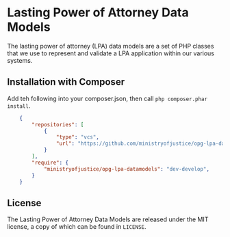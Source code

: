 Lasting Power of Attorney Data Models
==============
The lasting power of attorney (LPA) data models are a set of PHP classes that we use to represent and validate a LPA application within our various systems.


Installation with Composer
--------------------

Add teh following into your composer.json, then call `php composer.phar install`. 

```json
    {
        "repositories": [
        	{
            	"type": "vcs",
            	"url": "https://github.com/ministryofjustice/opg-lpa-datamodels"
        	}
    	],
        "require": {
            "ministryofjustice/opg-lpa-datamodels": "dev-develop",
        }
    }
```
 

License
-------

The Lasting Power of Attorney Data Models are released under the MIT license, a copy of which can be found in ``LICENSE``.
